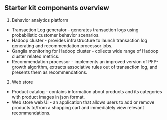 Starter kit components overview
-------------------------------

1. Behavior analytics platform

* Transaction Log generator - generates transaction logs using probabilistic customer behavior scenarios.
* Hadoop cluster - provides infrastructure to launch transaction log generating and recommendation processor jobs.
* Ganglia monitoring for Hadoop cluster - collects wide range of Hadoop cluster related metrics.
* Recommendation processor - implements an improved version of PFP-growth algorithm, extracts associative rules out of transaction log, and presents them as recommendations.

2. Web store

* Product catalog - contains information about products and its categories with product images in json format.
* Web store web UI - an application that allows users to add or remove products to/from a shopping cart and immediately view relevant recommendations.
